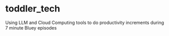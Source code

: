# toddler_tech
Using LLM and Cloud Computing tools to do productivity increments during 7 minute Bluey episodes
